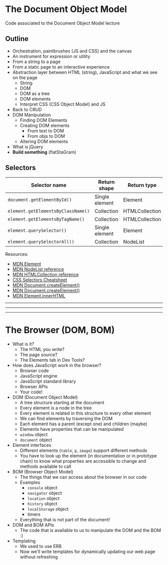 # The Document Object Model

Code associated to the Document Object Model lecture

## Outline

- Orchestration, paintbrushes (JS and CSS) and the canvas
- An instrument for expression or utility
- From a string to a page
- From a static page to an interactive experience
- Abstraction layer between HTML (string), JavaScript and what we see on the page
  - String
  - DOM
  - DOM as a tree
  - DOM elements
  - Interpret CSS (CSS Object Model) and JS
- Back to CRUD
- DOM Manipulation
  - Finding DOM Elements
  - Creating DOM elements
    - From text to DOM
    - From objs to DOM
  - Altering DOM elements
- What is jQuery
- **Build something** (flatStaGram)

## Selectors

| Selector name                      | Return shape   | Return type    | Live? | Reference             | forEach? |
| ---------------------------------- | -------------- | -------------- | ----- | --------------------- | -------- |
| `document.getElementById()`        | Single element | Element        | N/A   | https://goo.gl/8cHGoy | N/A      |
| `element.getElementsByClassName()` | Collection     | HTMLCollection | Yes   | https://goo.gl/qcAhcp | No       |
| `element.getElementsByTagName()`   | Collection     | HTMLCollection | Yes   | https://goo.gl/QHozSh | No       |
| `element.querySelector()`          | Single element | Element        | N/A   | https://goo.gl/6Pqbcc | N/A      |
| `element.querySelectorAll()`       | Collection     | NodeList       | Node  | https://goo.gl/vTfXza | Yes      |

Resources:

- [MDN Element](https://developer.mozilla.org/en-US/docs/Web/API/Element)
- [MDN NodeList reference](https://developer.mozilla.org/en-US/docs/Web/API/NodeList)
- [MDN HTMLCollection reference](https://developer.mozilla.org/en-US/docs/Web/API/HTMLCollection)
- [CSS Selectors Cheatsheet](https://guide.freecodecamp.org/css/tutorials/css-selectors-cheat-sheet/)
- [MDN Document.createElement()](https://developer.mozilla.org/en-US/docs/Web/API/Document/createElement)
- [MDN Document.createElement()](https://developer.mozilla.org/en-US/docs/Web/API/Document/createElement)
- [MDN Element.innerHTML](https://developer.mozilla.org/en-US/docs/Web/API/Element/innerHTML)

---

---

---

# The Browser (DOM, BOM)

- What is it?
  - The HTML you write?
  - The page source?
  - The Elements tab in Dev Tools?
- How does JavaScript work in the browser?
  - Browser code
  - JavaScript engine
  - JavaScript standard library
  - Browser APIs
  - Your code!
- DOM (Document Object Model)
  - A tree structure starting at the document
  - Every element is a node in the tree
  - Every element is related in this structure to every other element
  - We can find elements by traversing the DOM
  - Each element has a parent (except one) and children (maybe)
  - Elements have properties that can be manipulated
  - `window` object
  - `document` object
- Element interfaces
  - Different elements (`table`, `p`, `image`) support different methods
  - You have to look up the element (in documentation or in prototype chain) to know what properties are accessible to
    change and methods available to call
- BOM (Browser Object Model)
  - The things that we can access about the browser in our code
  - Examples
    - `console` object
    - `navigator` object
    - `location` object
    - `history` object
    - `localStorage` object
    - timers
  - Everything that is not part of the document!
- DOM and BOM APIs
  - The code that is available to us to manipulate the DOM and the BOM :)
- Templating
  - We used to use ERB
  - Now we'll write templates for dynamically updating our web page without refreshing
